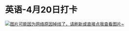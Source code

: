 # 英语-4月20日打卡

[![图片可能因为网络原因掉线了，请刷新或直接点我查看图片~](https://cdn.jsdelivr.net/gh/ylsislove/image-home/test/20210420235832.jpg)](https://cdn.jsdelivr.net/gh/ylsislove/image-home/test/20210420235832.jpg)

